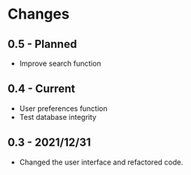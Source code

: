# Changes
## 0.5 - Planned
* Improve search function
## 0.4 - Current
* User preferences function
* Test database integrity
## 0.3 - 2021/12/31 
* Changed the user interface and refactored code.